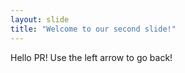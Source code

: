 ```yaml
---
layout: slide
title: "Welcome to our second slide!"
---
```

Hello PR!
Use the left arrow to go back!
